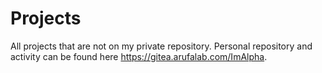 # Projects
 All projects that are not on my private repository.
 Personal repository and activity can be found here https://gitea.arufalab.com/ImAlpha.
